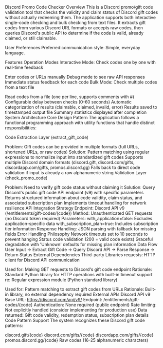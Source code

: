 Discord Promo Code Checker
Overview
This is a Discord promo/gift code validation tool that checks the validity and claim status of Discord gift codes without actually redeeming them. The application supports both interactive single-code checking and bulk checking from text files. It extracts gift codes from various Discord URL formats or accepts raw codes, then queries Discord's public API to determine if the code is valid, already claimed, or still claimable.

User Preferences
Preferred communication style: Simple, everyday language.

Features
Operation Modes
Interactive Mode: Check codes one by one with real-time feedback

Enter codes or URLs manually
Debug mode to see raw API responses
Immediate status feedback for each code
Bulk Mode: Check multiple codes from a text file

Read codes from a file (one per line, supports comments with #)
Configurable delay between checks (0-60 seconds)
Automatic categorization of results (claimable, claimed, invalid, error)
Results saved to timestamped output file
Summary statistics displayed after completion
System Architecture
Core Design Pattern
The application follows a functional programming approach with utility functions that handle distinct responsibilities:

Code Extraction Layer (extract_gift_code)

Problem: Gift codes can be provided in multiple formats (full URLs, shortened URLs, or raw codes)
Solution: Pattern matching using regular expressions to normalize input into standardized gift codes
Supports multiple Discord domain formats (discord.gift, discord.com/gifts, discordapp.com/gifts, promos.discord.gg)
Falls back to direct code validation if input is already a raw alphanumeric string
Validation Layer (check_promo_code)

Problem: Need to verify gift code status without claiming it
Solution: Query Discord's public gift code API endpoint (v9) with specific parameters
Returns structured information about code validity, claim status, and associated subscription plan
Implements timeout handling for network resilience
API Integration Strategy
Endpoint: Discord API v9 (/entitlements/gift-codes/{code})
Method: Unauthenticated GET requests (no Discord token required)
Parameters:
with_application=false: Excludes application-specific data
with_subscription_plan=true: Includes subscription tier information
Response Handling: JSON parsing with fallback for missing fields
Error Handling Philosophy
Network timeouts set to 10 seconds to prevent hanging
Status code validation (200 = valid code exists)
Graceful degradation with 'Unknown' defaults for missing plan information
Data Flow
User Input → Extract Gift Code → Query Discord API → Parse Response → Return Status
External Dependencies
Third-party Libraries
requests: HTTP client for Discord API communication

Used for: Making GET requests to Discord's gift code endpoint
Rationale: Standard Python library for HTTP operations with built-in timeout support
re: Regular expression module (Python standard library)

Used for: Pattern matching to extract gift codes from URLs
Rationale: Built-in library, no external dependency required
External APIs
Discord API v9
Base URL: https://discord.com/api/v9/
Endpoint: /entitlements/gift-codes/{code}
Authentication: None required (public endpoint)
Rate limiting: Not explicitly handled (consider implementing for production use)
Data returned: Gift code validity, redemption status, subscription plan details
Code Pattern Support
The system recognizes these Discord gift code patterns:

discord.gift/{code}
discord.com/gifts/{code}
discordapp.com/gifts/{code}
promos.discord.gg/{code}
Raw codes (16-25 alphanumeric characters)
